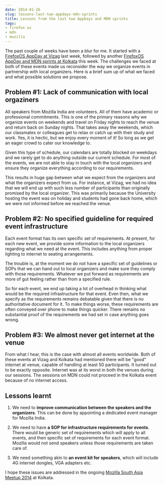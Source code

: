 ```yaml
---
date: 2014-01-26
slug: lessons-last-two-appdays-mdn-sprints
title: Lessons from the last two AppDays and MDN sprints
tags:
- firefox os
- mdn
- mozilla
---
```


The past couple of weeks have been a blur for me. It started with a [FirefoxOS AppDay at Vizag](https://reps.mozilla.org/e/app-day-in-a-box-vizag/) last week, followed by another [FirefoxOS AppDay and MDN sprints at Kolkata](https://reps.mozilla.org/e/mozilla-campus-konnect-ii/) this week. The challenges we faced at both of these events made us reconsider the way we organize events in partnership with local organizers. Here is a brief sum up of what we faced and what possible solutions we propose.<!-- more -->



## Problem #1: Lack of communication with local orgaziners



All speakers from Mozilla India are volunteers. All of them have academic or professional commitments. This is one of the primary reasons why we organize events on weekends and travel on Friday nights to reach the venue and return back on Sunday nights. That takes away the weekends, which our classmates or colleagues get to relax or catch up with their study and work. Yes, it is hectic, but we enjoy every moment of it! So long as we get an eager crowd to cater our knowledge to.

Given this type of schedule, our calendars are totally blocked on weekdays and we rarely get to do anything outside our current schedule. For most of the events, we are not able to stay in touch with the local organizers and ensure they organize everything according to our requirements.

This results in huge gap between what we expect from the organizers and what the organizers expect from us. For instance, at Vizag, we had no idea that we will end up with such less number of participants than originally promised by the local organizer. This was primarily because the University hosting the event was on holiday and students had gone back home, which we were not informed before we reached the venue.



## Problem #2: No specified guideline for required event infrastructure



Each event format has its own specific set of requirements. At present, for each new event, we provide some information to the local organizers regarding what we need at the event. This includes anything from proper lighting to internet to seating arrangements.

The trouble is, at the moment we do not have a specific set of guidelines or SOPs that we can hand out to local organizers and make sure they comply with those requirements. Whatever we put forward as requirements are more of gut feeling rather than from a specified rule.

So for each event, we end up taking a lot of overhead in thinking what would be the required infrastructure for that event. Even then, what we specify as the requirements remains debatable given that there is no authoritative document for it. To make things worse, these requirements are often conveyed over phone to make things quicker. There remains no substantial proof of the requirements we had set in case anything goes wrong.



## Problem #3: We almost never get internet at the venue



From what I hear, this is the case with almost all events worldwide. Both of these events at Vizag and Kolkata had mentioned there will be "good" internet at venue, capable of handling at least 50 participants. It turned out to be exactly opposite. Internet was at its worst in both the venues during our sessions. The sessions on MDN could not proceed in the Kolkata event because of no internet access.



## Lessons learnt







  1. We need to **improve communication between the speakers and the organizers**. This can be done by appointing a dedicated event manager for Mozilla India.


  2. We need to have **a SOP for infrastructure requirements for events**. There would be generic set of requirements which will apply to all events, and then specific set of requirements for each event format. Mozilla would not send speakers unless those requirements are taken care of.


  3. We need something akin to **an event kit for speakers**, which will include 4G internet dongles, VGA adapters etc.



I hope these issues are addressed in the ongoing [Mozilla South Asia Meetup 2014](https://reps.mozilla.org/e/south-asia-meetup-2014/) at Kolkata.

